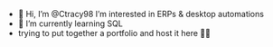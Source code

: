 - 👋 Hi, I’m @Ctracy98
   I’m interested in ERPs & desktop automations
- 🌱 I’m currently learning SQL
- trying to put together a portfolio and host it here 👀👀

<!---
Ctracy98/Ctracy98 is a ✨ special ✨ repository because its `README.md` (this file) appears on your GitHub profile.
You can click the Preview link to take a look at your changes.
--->

